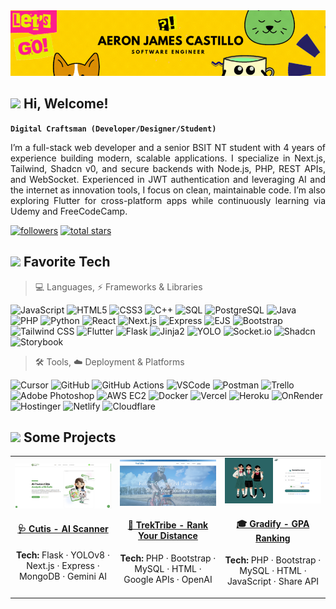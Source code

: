 
<img src="header.gif" alt="Header GIF" width=1000>

<h2 align="left" id="macropower-tech"><img src="https://emojis.slackmojis.com/emojis/images/1588315024/8823/hyperkitty.gif?1588315024" width="30" />  Hi, Welcome!</h2>

**`Digital Craftsman (Developer/Designer/Student)`**
<p align="justify">
I’m a full-stack web developer and a senior BSIT NT student with 4 years of experience building modern, scalable applications. I specialize in Next.js, Tailwind, Shadcn v0, and secure backends with Node.js, PHP, REST APIs, and WebSocket. Experienced in JWT authentication and leveraging AI and the internet as innovation tools, I focus on clean, maintainable code. I’m also exploring Flutter for cross-platform apps while continuously learning via Udemy and FreeCodeCamp.
</p>
    <p align="left"> 
      <a href="https://github.com/Ajutzu?tab=followers">
         <img alt="followers" title="Follow me on Github" src="https://custom-icon-badges.demolab.com/github/followers/Ajutzu?color=236ad3&labelColor=1155ba&style=for-the-badge&logo=person-add&label=Follow&logoColor=white"/></a>
      <a href="https://github.com/Ajutzu?tab=repositories&sort=stargazers">
         <img alt="total stars" title="Total stars on GitHub" src="https://custom-icon-badges.demolab.com/github/stars/Ajutzu?color=55960c&style=for-the-badge&labelColor=488207&logo=star"/></a>
    </p>



<h2 align="left" id="macropower-tech"><img src="https://emojis.slackmojis.com/emojis/images/1621024394/39092/cat-roll.gif?1621024394" width="28" /> Favorite Tech</h2>

> 💻 Languages, ⚡ Frameworks & Libraries 

<p align="left">
  <img alt="JavaScript" title="JavaScript" src="https://img.shields.io/badge/JavaScript-323330?style=for-the-badge&logo=javascript&logoColor=F7DF1E"/>
  <img alt="HTML5" title="HTML5" src="https://img.shields.io/badge/HTML5-E34F26?style=for-the-badge&logo=html5&logoColor=white"/>
  <img alt="CSS3" title="CSS3" src="https://img.shields.io/badge/CSS3-1572B6?style=for-the-badge&logo=css3&logoColor=white"/>
  <img alt="C++" title="C++" src="https://img.shields.io/badge/C%2B%2B-00599C?style=for-the-badge&logo=c%2B%2B&logoColor=white"/>
  <img alt="SQL" title="MySQL" src="https://img.shields.io/badge/MySQL-00618A?style=for-the-badge&logo=mysql&logoColor=white"/>
  <img alt="PostgreSQL" title="PostgreSQL" src="https://img.shields.io/badge/PostgreSQL-336791?style=for-the-badge&logo=postgresql&logoColor=white"/>
  <img alt="Java" title="Java" src="https://img.shields.io/badge/Java-007396?style=for-the-badge&logo=java&logoColor=white"/>
  <img alt="PHP" title="PHP" src="https://img.shields.io/badge/PHP-777BB4?style=for-the-badge&logo=php&logoColor=white"/>
  <img alt="Python" title="Python" src="https://img.shields.io/badge/Python-3776AB?style=for-the-badge&logo=python&logoColor=white"/>
  <img alt="React" title="React" src="https://img.shields.io/badge/React-20232A?style=for-the-badge&logo=react&logoColor=61DAFB"/>
  <img alt="Next.js" title="Next.js" src="https://img.shields.io/badge/Next.js-000000?style=for-the-badge&logo=next.js&logoColor=white"/>
  <img alt="Express" title="Express" src="https://img.shields.io/badge/Express.js-000000?style=for-the-badge&logo=express&logoColor=white"/>
  <img alt="EJS" title="EJS" src="https://img.shields.io/badge/EJS-8BC34A?style=for-the-badge&logo=ejs&logoColor=white"/>
  <img alt="Bootstrap" title="Bootstrap" src="https://img.shields.io/badge/Bootstrap-563D7C?style=for-the-badge&logo=bootstrap&logoColor=white"/>
  <img alt="Tailwind CSS" title="Tailwind CSS" src="https://img.shields.io/badge/Tailwind%20CSS-06B6D4?style=for-the-badge&logo=tailwind-css&logoColor=white"/>
  <img alt="Flutter" title="Flutter" src="https://img.shields.io/badge/Flutter-02569B?style=for-the-badge&logo=flutter&logoColor=white"/>
  <img alt="Flask" title="Flask" src="https://img.shields.io/badge/Flask-000000?style=for-the-badge&logo=flask&logoColor=white"/>
  <img alt="Jinja2" title="Jinja2" src="https://img.shields.io/badge/Jinja2-B41717?style=for-the-badge&logo=jinja&logoColor=white"/> 
  <img alt="YOLO" title="YOLO" src="https://img.shields.io/badge/YOLO-FF7043?style=for-the-badge&logo=yolo&logoColor=white"/>
  <img alt="Socket.io" title="Socket.io" src="https://img.shields.io/badge/Socket.io-010101?style=for-the-badge&logo=socket.io&logoColor=white"/>
  <img alt="Shadcn" title="Shadcn" src="https://img.shields.io/badge/Shadcn-000000?style=for-the-badge&logo=shadcn&logoColor=white"/>
  <img alt="Storybook" title="Storybook" src="https://img.shields.io/badge/Storybook-FF4785?style=for-the-badge&logo=storybook&logoColor=white"/>
</p>

> 🛠️ Tools, ☁️ Deployment & Platforms

<p align="left">
  <img alt="Cursor" title="Cursor" src="https://img.shields.io/badge/Cursor-000000?style=for-the-badge&logo=cursor&logoColor=white"/>
  <img alt="GitHub" title="GitHub" src="https://img.shields.io/badge/GitHub-100000?style=for-the-badge&logo=github&logoColor=white"/>
  <img alt="GitHub Actions" title="GitHub Actions" src="https://img.shields.io/badge/GitHub%20Actions-2088FF?style=for-the-badge&logo=github-actions&logoColor=white"/>
  <img alt="VSCode" title="VSCode" src="https://img.shields.io/badge/VSCode-0078D4?style=for-the-badge&logo=visual%20studio%20code&logoColor=white"/>
  <img alt="Postman" title="Postman" src="https://img.shields.io/badge/Postman-FF6C37?style=for-the-badge&logo=Postman&logoColor=white"/>
  <img alt="Trello" title="Trello" src="https://img.shields.io/badge/Trello-0052CC?style=for-the-badge&logo=trello&logoColor=white"/>
  <img alt="Adobe Photoshop" title="Adobe Photoshop" src="https://img.shields.io/badge/Adobe%20Photoshop-31A8FF?style=for-the-badge&logo=adobe%20photoshop&logoColor=white"/>
  <img alt="AWS EC2" title="AWS EC2" src="https://img.shields.io/badge/AWS%20EC2-FF9900?style=for-the-badge&logo=amazon-ec2&logoColor=white"/>
  <img alt="Docker" title="Docker" src="https://img.shields.io/badge/Docker-2496ED?style=for-the-badge&logo=docker&logoColor=white"/>
  <img alt="Vercel" title="Vercel" src="https://img.shields.io/badge/Vercel-000000?style=for-the-badge&logo=vercel&logoColor=white"/>
  <img alt="Heroku" title="Heroku" src="https://img.shields.io/badge/Heroku-430098?style=for-the-badge&logo=heroku&logoColor=white"/>
  <img alt="OnRender" title="OnRender" src="https://img.shields.io/badge/OnRender-4C6D79?style=for-the-badge&logo=render&logoColor=white"/>
  <img alt="Hostinger" title="Hostinger" src="https://img.shields.io/badge/Hostinger-0088D4?style=for-the-badge&logo=hostinger&logoColor=white"/>
  <img alt="Netlify" title="Netlify" src="https://img.shields.io/badge/Netlify-00C7B7?style=for-the-badge&logo=netlify&logoColor=white"/>
  <img alt="Cloudflare" title="Cloudflare" src="https://img.shields.io/badge/Cloudflare-F38020?style=for-the-badge&logo=cloudflare&logoColor=white"/>
</p>


<h2 align="left" id="macropower-tech"><img src="https://i.pinimg.com/originals/0d/5d/3d/0d5d3d28f50d56155150c36578460730.gif" width="28" /> Some Projects</h2>

<table>
  <tr>
    <td align="center" width="33%">
      <a href="https://cutis-ai.vercel.app/">
        <img src="/Projects/Cutis.png" width="320" alt="Cutis - AI Scanner"/>
        <h4>🩺 Cutis - AI Scanner</h4>
      </a>
      <p><strong>Tech:</strong> Flask · YOLOv8 · Next.js · Express · MongoDB · Gemini AI</p>
    </td>
    <td align="center" width="33%">
      <a href="https://trektribe.wuaze.com/">
        <img src="/Projects/TrekTribe.png" width="320" alt="TrekTribe - Rank Your Distance"/>
        <h4>🥾 TrekTribe - Rank Your Distance</h4>
      </a>
      <p><strong>Tech:</strong> PHP · Bootstrap · MySQL · HTML · Google APIs · OpenAI</p>
    </td>
    <td align="center" width="33%">
      <a href="https://gradify.likesyou.org/">
        <img src="/Projects/Gradify.png" width="320" alt="Gradify - GPA Ranking"/>
        <h4>🎓 Gradify - GPA Ranking</h4>
      </a>
      <p><strong>Tech:</strong> PHP · Bootstrap · MySQL · HTML · JavaScript · Share API</p>
    </td>
  </tr>
</table>




